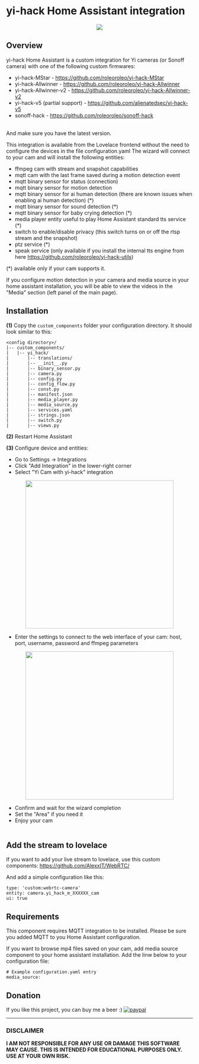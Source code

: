 # yi-hack Home Assistant integration
<p align="center">
<img src="https://github.com/roleoroleo/yi-hack_ha_integration/raw/main/images/icon.png">
</p>

## Overview
yi-hack Home Assistant is a custom integration for Yi cameras (or Sonoff camera) with one of the following custom firmwares:
- yi-hack-MStar - https://github.com/roleoroleo/yi-hack-MStar
- yi-hack-Allwinner - https://github.com/roleoroleo/yi-hack-Allwinner
- yi-hack-Allwinner-v2 - https://github.com/roleoroleo/yi-hack-Allwinner-v2
- yi-hack-v5 (partial support) - https://github.com/alienatedsec/yi-hack-v5
- sonoff-hack - https://github.com/roleoroleo/sonoff-hack
<br>
And make sure you have the latest version.
<br>

This integration is available from the Lovelace frontend without the need to configure the devices in the file configuration.yaml
The wizard will connect to your cam and will install the following entities:
- ffmpeg cam with stream and snapshot capabilities
- mqtt cam with the last frame saved during a motion detection event
- mqtt binary sensor for status (connection)
- mqtt binary sensor for motion detection
- mqtt binary sensor for ai human detection (there are known issues when enabling ai human detection) (*)
- mqtt binary sensor for sound detection (*)
- mqtt binary sensor for baby crying detection (*)
- media player entity useful to play Home Assistant standard tts service (*)
- switch to enable/disable privacy (this switch turns on or off the rtsp stream and the snapshot)
- ptz service (*)
- speak service (only available if you install the internal tts engine from here https://github.com/roleoroleo/yi-hack-utils)

(*) available only if your cam supports it.

If you configure motion detection in your camera and media source in your home assistant installation, you will be able to view the videos in the "Media" section (left panel of the main page).

## Installation
**(1)** Copy the  `custom_components` folder your configuration directory.
It should look similar to this:
```
<config directory>/
|-- custom_components/
|   |-- yi_hack/
|       |-- translations/
|       |-- __init__.py
|       |-- binary_sensor.py
|       |-- camera.py
|       |-- config.py
|       |-- config_flow.py
|       |-- const.py
|       |-- manifest.json
|       |-- media_player.py
|       |-- media_source.py
|       |-- services.yaml
|       |-- strings.json
|       |-- switch.py
|       |-- views.py
```
**(2)** Restart Home Assistant

**(3)** Configure device and entities:
- Go to Settings -> Integrations
- Click "Add Integration" in the lower-right corner
- Select "Yi Cam with yi-hack" integration
<p align="center">
<img src="https://user-images.githubusercontent.com/39277388/118390725-eadd7700-b630-11eb-87f9-9b03b1e587f4.png" width="400">
</p>

- Enter the settings to connect to the web interface of your cam: host, port, username, password and ffmpeg parameters
<p align="center">
<img src="https://user-images.githubusercontent.com/39277388/118390634-67bc2100-b630-11eb-8f73-008cad6b2b3d.png" width="400">
</p>

- Confirm and wait for the wizard completion
- Set the "Area" if you need it
- Enjoy your cam
<br><br>

## Add the stream to lovelace
If you want to add your live stream to lovelace, use this custom components: https://github.com/AlexxIT/WebRTC/

And add a simple configuration like this:
```
type: 'custom:webrtc-camera'
entity: camera.yi_hack_m_XXXXXX_cam
ui: true
```

## Requirements
This component requires MQTT integration to be installed.
Please be sure you added MQTT to you Home Assistant configuration.

If you want to browse mp4 files saved on your cam, add media source component to your home assistant installation.
Add the linw below to your configuration file:
```
# Example configuration.yaml entry
media_source:
```

## Donation
If you like this project, you can buy me a beer :) 
[![paypal](https://www.paypalobjects.com/en_US/i/btn/btn_donateCC_LG.gif)](https://www.paypal.com/cgi-bin/webscr?cmd=_donations&business=JBYXDMR24FW7U&currency_code=EUR&source=url)

---
### DISCLAIMER
**I AM NOT RESPONSIBLE FOR ANY USE OR DAMAGE THIS SOFTWARE MAY CAUSE. THIS IS INTENDED FOR EDUCATIONAL PURPOSES ONLY. USE AT YOUR OWN RISK.**
